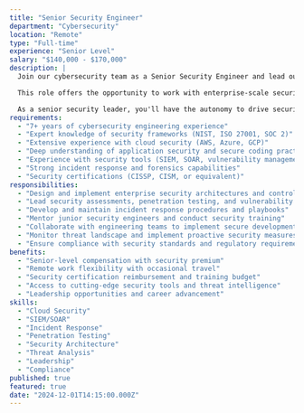 ```yaml
---
title: "Senior Security Engineer"
department: "Cybersecurity"
location: "Remote"
type: "Full-time"
experience: "Senior Level"
salary: "$140,000 - $170,000"
description: |
  Join our cybersecurity team as a Senior Security Engineer and lead our security initiatives across cloud infrastructure, applications, and data protection. You'll design and implement comprehensive security architectures, conduct advanced threat analysis, and mentor junior security professionals while ensuring our systems meet the highest security standards.

  This role offers the opportunity to work with enterprise-scale security challenges, implement zero-trust architectures, and contribute to our security strategy across multiple client environments. You'll collaborate with engineering teams to build security into our development lifecycle and respond to emerging threats.

  As a senior security leader, you'll have the autonomy to drive security innovation, establish security best practices, and contribute to our incident response capabilities while building a world-class security program.
requirements:
  - "7+ years of cybersecurity engineering experience"
  - "Expert knowledge of security frameworks (NIST, ISO 27001, SOC 2)"
  - "Extensive experience with cloud security (AWS, Azure, GCP)"
  - "Deep understanding of application security and secure coding practices"
  - "Experience with security tools (SIEM, SOAR, vulnerability management)"
  - "Strong incident response and forensics capabilities"
  - "Security certifications (CISSP, CISM, or equivalent)"
responsibilities:
  - "Design and implement enterprise security architectures and controls"
  - "Lead security assessments, penetration testing, and vulnerability management"
  - "Develop and maintain incident response procedures and playbooks"
  - "Mentor junior security engineers and conduct security training"
  - "Collaborate with engineering teams to implement secure development practices"
  - "Monitor threat landscape and implement proactive security measures"
  - "Ensure compliance with security standards and regulatory requirements"
benefits:
  - "Senior-level compensation with security premium"
  - "Remote work flexibility with occasional travel"
  - "Security certification reimbursement and training budget"
  - "Access to cutting-edge security tools and threat intelligence"
  - "Leadership opportunities and career advancement"
skills:
  - "Cloud Security"
  - "SIEM/SOAR"
  - "Incident Response"
  - "Penetration Testing"
  - "Security Architecture"
  - "Threat Analysis"
  - "Leadership"
  - "Compliance"
published: true
featured: true
date: "2024-12-01T14:15:00.000Z"
---
```

